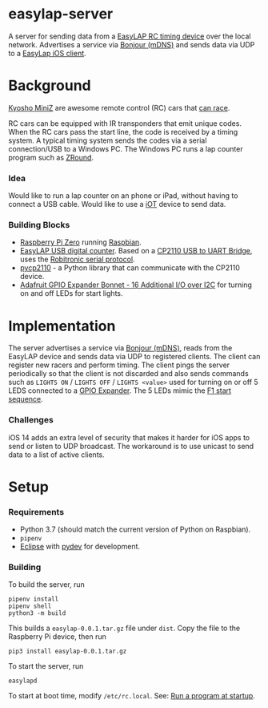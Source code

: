 easylap-server
==============

A server for sending data from a [EasyLAP RC timing device](http://www.myezlap.com/store/index.html?language=en) over the local network. Advertises a service via [Bonjour (mDNS)](https://en.wikipedia.org/wiki/Multicast_DNS) and sends data via UDP to a [EasyLap iOS client](https://github.com/florin-rosca-us/EasyLap).

# Background
[Kyosho MiniZ](http://kyosho.com/mini-z-info/) are awesome remote control (RC) cars that [can race](https://www.youtube.com/watch?v=bLIlTpBr_Ls).

RC cars can be equipped with IR transponders that emit unique codes. When the RC cars pass the start line, the code is received by a timing system. A typical timing system sends the codes via a serial connection/USB to a Windows PC. The Windows PC runs a lap counter program such as [ZRound](https://www.zround.com/).

### Idea
Would like to run a lap counter on an phone or iPad, without having to connect a USB cable. Would like to use a [iOT](https://en.wikipedia.org/wiki/Internet_of_things) device to send data.

### Building Blocks
* [Raspberry Pi Zero](https://www.raspberrypi.com/products/raspberry-pi-zero/) running [Raspbian](https://www.raspbian.org/).
* [EasyLAP USB digital counter](http://www.myezlap.com/store/set-with-transponders-c-114_162_166/easylap-usb-digital-lap-counter-with-transponders-p-331.html?language=en). Based on a [CP2110 USB to UART Bridge](https://www.silabs.com/interface/usb-bridges/classic/device.cp2110-f01-gm), uses the [Robitronic serial protocol](http://www.flipsideracing.org/projects/fslapcounter/wiki/RobitronicSerial). 
* [pycp2110](https://github.com/rginda/pycp2110) - a Python library that can communicate with the CP2110 device.
* [Adafruit GPIO Expander Bonnet - 16 Additional I/O over I2C](https://www.adafruit.com/product/4132) for turning on and off LEDs for start lights.

# Implementation
The server advertises a service via [Bonjour (mDNS)](https://en.wikipedia.org/wiki/Multicast_DNS), reads from the EasyLAP device and sends data via UDP to registered clients. The client can register new racers and perform timing. The client pings the server periodically so that the client is not discarded and also sends commands such as `LIGHTS ON` / `LIGHTS OFF` / `LIGHTS <value>` used for turning on or off 5 LEDS connected to a [GPIO Expander](https://www.adafruit.com/product/4132). The 5 LEDs mimic the [F1 start sequence](http://www.formula1-dictionary.net/start_sequence.html).

### Challenges
iOS 14 adds an extra level of security that makes it harder for iOS apps to send or listen to UDP broadcast. The workaround is to use unicast to send data to a list of active clients.

# Setup

### Requirements
* Python 3.7 (should match the current version of Python on Raspbian).
* `pipenv`
* [Eclipse](https://www.eclipse.org/) with [pydev](https://www.pydev.org/) for development.

### Building

To build the server, run

```
pipenv install
pipenv shell
python3 -m build
```

This builds a `easylap-0.0.1.tar.gz` file under `dist`. Copy the file to the Raspberry Pi device, then run

```
pip3 install easylap-0.0.1.tar.gz
```

To start the server, run

```
easylapd
```

To start at boot time, modify `/etc/rc.local`. See: [Run a program at startup](https://www.dexterindustries.com/howto/run-a-program-on-your-raspberry-pi-at-startup/).